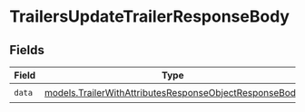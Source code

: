 # TrailersUpdateTrailerResponseBody


## Fields

| Field                                                                                                                  | Type                                                                                                                   | Required                                                                                                               | Description                                                                                                            |
| ---------------------------------------------------------------------------------------------------------------------- | ---------------------------------------------------------------------------------------------------------------------- | ---------------------------------------------------------------------------------------------------------------------- | ---------------------------------------------------------------------------------------------------------------------- |
| `data`                                                                                                                 | [models.TrailerWithAttributesResponseObjectResponseBody](../models/trailerwithattributesresponseobjectresponsebody.md) | :heavy_check_mark:                                                                                                     | N/A                                                                                                                    |
